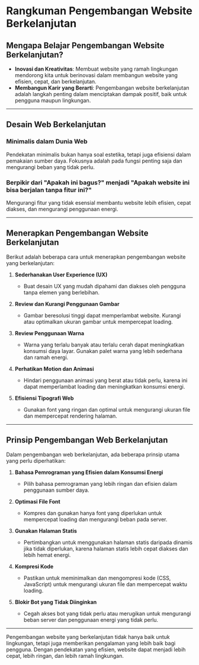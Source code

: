 # Rangkuman Pengembangan Website Berkelanjutan

## Mengapa Belajar Pengembangan Website Berkelanjutan?

- **Inovasi dan Kreativitas**: Membuat website yang ramah lingkungan mendorong kita untuk berinovasi dalam membangun website yang efisien, cepat, dan berkelanjutan.
- **Membangun Karir yang Berarti**: Pengembangan website berkelanjutan adalah langkah penting dalam menciptakan dampak positif, baik untuk pengguna maupun lingkungan.

---

## Desain Web Berkelanjutan

### Minimalis dalam Dunia Web

Pendekatan minimalis bukan hanya soal estetika, tetapi juga efisiensi dalam pemakaian sumber daya. Fokusnya adalah pada fungsi penting saja dan mengurangi beban yang tidak perlu.

### Berpikir dari "Apakah ini bagus?" menjadi "Apakah website ini bisa berjalan tanpa fitur ini?"

Mengurangi fitur yang tidak esensial membantu website lebih efisien, cepat diakses, dan mengurangi penggunaan energi.

---

## Menerapkan Pengembangan Website Berkelanjutan

Berikut adalah beberapa cara untuk menerapkan pengembangan website yang berkelanjutan:

1. **Sederhanakan User Experience (UX)**
   - Buat desain UX yang mudah dipahami dan diakses oleh pengguna tanpa elemen yang berlebihan.
2. **Review dan Kurangi Penggunaan Gambar**

   - Gambar beresolusi tinggi dapat memperlambat website. Kurangi atau optimalkan ukuran gambar untuk mempercepat loading.

3. **Review Penggunaan Warna**

   - Warna yang terlalu banyak atau terlalu cerah dapat meningkatkan konsumsi daya layar. Gunakan palet warna yang lebih sederhana dan ramah energi.

4. **Perhatikan Motion dan Animasi**

   - Hindari penggunaan animasi yang berat atau tidak perlu, karena ini dapat memperlambat loading dan meningkatkan konsumsi energi.

5. **Efisiensi Tipografi Web**
   - Gunakan font yang ringan dan optimal untuk mengurangi ukuran file dan mempercepat rendering halaman.

---

## Prinsip Pengembangan Web Berkelanjutan

Dalam pengembangan web berkelanjutan, ada beberapa prinsip utama yang perlu diperhatikan:

1. **Bahasa Pemrograman yang Efisien dalam Konsumsi Energi**

   - Pilih bahasa pemrograman yang lebih ringan dan efisien dalam penggunaan sumber daya.

2. **Optimasi File Font**

   - Kompres dan gunakan hanya font yang diperlukan untuk mempercepat loading dan mengurangi beban pada server.

3. **Gunakan Halaman Statis**

   - Pertimbangkan untuk menggunakan halaman statis daripada dinamis jika tidak diperlukan, karena halaman statis lebih cepat diakses dan lebih hemat energi.

4. **Kompresi Kode**

   - Pastikan untuk meminimalkan dan mengompresi kode (CSS, JavaScript) untuk mengurangi ukuran file dan mempercepat waktu loading.

5. **Blokir Bot yang Tidak Diinginkan**
   - Cegah akses bot yang tidak perlu atau merugikan untuk mengurangi beban server dan penggunaan energi yang tidak perlu.

---

Pengembangan website yang berkelanjutan tidak hanya baik untuk lingkungan, tetapi juga memberikan pengalaman yang lebih baik bagi pengguna. Dengan pendekatan yang efisien, website dapat menjadi lebih cepat, lebih ringan, dan lebih ramah lingkungan.
